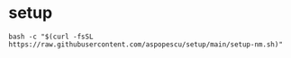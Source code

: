 # setup

```
bash -c "$(curl -fsSL  https://raw.githubusercontent.com/aspopescu/setup/main/setup-nm.sh)"
```
